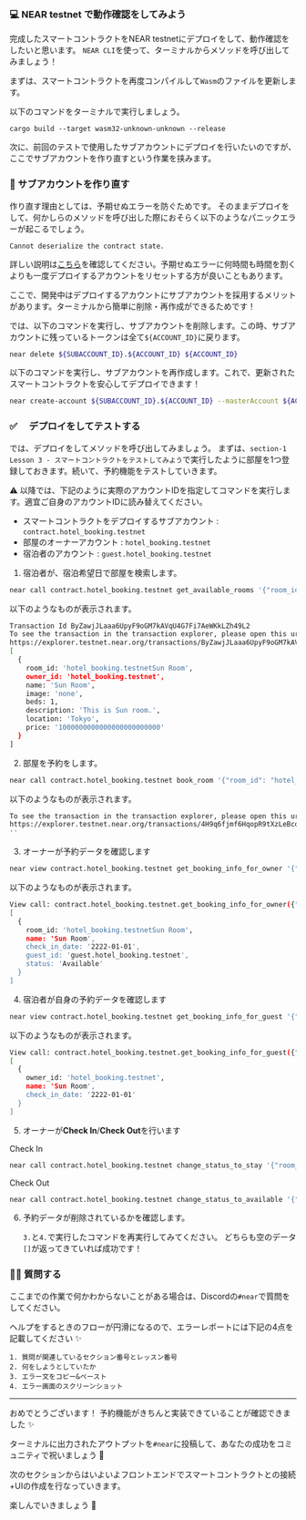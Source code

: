 ### 💻 NEAR testnet で動作確認をしてみよう

完成したスマートコントラクトをNEAR testnetにデプロイをして、動作確認をしたいと思います。
`NEAR CLI`を使って、ターミナルからメソッドを呼び出してみましょう！

まずは、スマートコントラクトを再度コンパイルして`Wasm`のファイルを更新します。

以下のコマンドをターミナルで実行しましょう。

```
cargo build --target wasm32-unknown-unknown --release
```

次に、前回のテストで使用したサブアカウントにデプロイを行いたいのですが、ここでサブアカウントを作り直すという作業を挟みます。

### 👥 サブアカウントを作り直す

作り直す理由としては、予期せぬエラーを防ぐためです。
そのままデプロイをして、何かしらのメソッドを呼び出した際におそらく以下のようなパニックエラーが起こるでしょう。

```
Cannot deserialize the contract state.
```

詳しい説明は[こちら](https://www.near-sdk.io/upgrading/prototyping)を確認してください。予期せぬエラーに何時間も時間を割くよりも一度デプロイするアカウントをリセットする方が良いこともあります。

ここで、開発中はデプロイするアカウントにサブアカウントを採用するメリットがあります。ターミナルから簡単に削除・再作成ができるためです！

では、以下のコマンドを実行し、サブアカウントを削除します。この時、サブアカウントに残っているトークンは全て`${ACCOUNT_ID}`に戻ります。

```bash
near delete ${SUBACCOUNT_ID}.${ACCOUNT_ID} ${ACCOUNT_ID}
```

以下のコマンドを実行し、サブアカウントを再作成します。これで、更新されたスマートコントラクトを安心してデプロイできます！

```bash
near create-account ${SUBACCOUNT_ID}.${ACCOUNT_ID} --masterAccount ${ACCOUNT_ID} --initialBalance 5
```

### ✅ 　デプロイをしてテストする

では、デプロイをしてメソッドを呼び出してみましょう。
まずは、`section-1 Lesson 3 - スマートコントラクトをテストしてみよう`で実行したように部屋を1つ登録しておきます。続いて、予約機能をテストしていきます。

⚠️ 以降では、下記のように実際のアカウントIDを指定してコマンドを実行します。適宜ご自身のアカウントIDに読み替えてください。

- スマートコントラクトをデプロイするサブアカウント : `contract.hotel_booking.testnet`
- 部屋のオーナーアカウント : `hotel_booking.testnet`
- 宿泊者のアカウント : `guest.hotel_booking.testnet`

1. 宿泊者が、宿泊希望日で部屋を検索します。

```bash
near call contract.hotel_booking.testnet get_available_rooms '{"room_id": "hotel_booking.testnetSun Room", "check_in_date": "2222-01-01"}' --accountId guest.hotel_booking.testnet
```

以下のようなものが表示されます。

```bash
Transaction Id ByZawjJLaaa6UpyF9oGM7kAVqU4G7Fi7AeWKkLZh49L2
To see the transaction in the transaction explorer, please open this url in your browser
https://explorer.testnet.near.org/transactions/ByZawjJLaaa6UpyF9oGM7kAVqU4G7Fi7AeWKkLZh49L2
[
  {
    room_id: 'hotel_booking.testnetSun Room',
    owner_id: 'hotel_booking.testnet',
    name: 'Sun Room',
    image: 'none',
    beds: 1,
    description: 'This is Sun room.',
    location: 'Tokyo',
    price: '1000000000000000000000000'
  }
]
```

2. 部屋を予約をします。

```bash
near call contract.hotel_booking.testnet book_room '{"room_id": "hotel_booking.testnetSun Room", "check_in_date": "2222-01-01"}' --depositYocto=1000000000000000000000000 --accountId guest.hotel_booking.testnet
```

以下のようなものが表示されます。

```bash
To see the transaction in the transaction explorer, please open this url in your browser
https://explorer.testnet.near.org/transactions/4H9q6fjmf6HqopR9tXzLeBcoV2HNWqHG5EZ7ymMj9Nwq
''
```

3. オーナーが予約データを確認します

```bash
near view contract.hotel_booking.testnet get_booking_info_for_owner '{"owner_id": "hotel_booking.testnet"}'
```

以下のようなものが表示されます。

```bash
View call: contract.hotel_booking.testnet.get_booking_info_for_owner({"owner_id": "hotel_booking.testnet"})
[
  {
    room_id: 'hotel_booking.testnetSun Room',
    name: 'Sun Room',
    check_in_date: '2222-01-01',
    guest_id: 'guest.hotel_booking.testnet',
    status: 'Available'
  }
]
```

4. 宿泊者が自身の予約データを確認します

```bash
near view contract.hotel_booking.testnet get_booking_info_for_guest '{"guest_id": "guest.hotel_booking.testnet"}'
```

以下のようなものが表示されます。

```bash
View call: contract.hotel_booking.testnet.get_booking_info_for_guest({"guest_id": "guest.hotel_booking.testnet"})
[
  {
    owner_id: 'hotel_booking.testnet',
    name: 'Sun Room',
    check_in_date: '2222-01-01'
  }
]
```

5. オーナーが**Check In**/**Check Out**を行います

Check In

```bash
near call contract.hotel_booking.testnet change_status_to_stay '{"room_id": "hotel_booking.testnetSun Room", "check_in_date": "2222-01-01"}' --accountId hotel_booking.testnet
```

Check Out

```bash
near call contract.hotel_booking.testnet change_status_to_available '{"room_id": "hotel_booking.testnetSun Room", "check_in_date": "2222-01-01", "guest_id": "guest.hotel_booking.testnet"}' --accountId hotel_booking.testnet
```

6. 予約データが削除されているかを確認します。

   `3.`と`4.`で実行したコマンドを再実行してみてください。
   どちらも空のデータ`[]`が返ってきていれば成功です！

### 🙋‍♂️ 質問する

ここまでの作業で何かわからないことがある場合は、Discordの`#near`で質問をしてください。

ヘルプをするときのフローが円滑になるので、エラーレポートには下記の4点を記載してください ✨

```
1. 質問が関連しているセクション番号とレッスン番号
2. 何をしようとしていたか
3. エラー文をコピー&ペースト
4. エラー画面のスクリーンショット
```

---

おめでとうございます！ 予約機能がきちんと実装できていることが確認できました ✨

ターミナルに出力されたアウトプットを`#near`に投稿して、あなたの成功をコミュニティで祝いましょう 🎉

次のセクションからはいよいよフロントエンドでスマートコントラクトとの接続+UIの作成を行なっていきます。

楽しんでいきましょう 🚀
